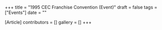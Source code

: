+++
title = "1995 CEC Franchise Convention (Event)"
draft = false
tags = ["Events"]
date = ""

[Article]
contributors = []
gallery = []
+++